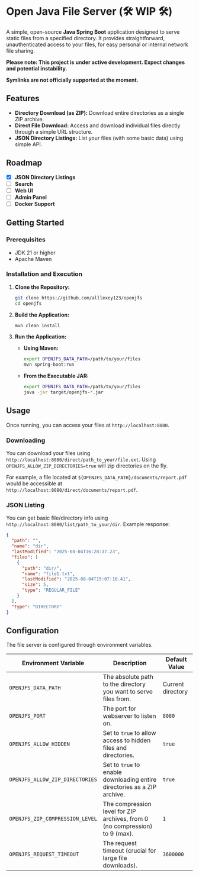 # Open Java File Server (🛠️ WIP 🛠️)

A simple, open-source **Java Spring Boot** application designed to serve static files from a specified directory. It provides straightforward, unauthenticated access to your files, for easy personal or internal network file sharing.

**Please note: This project is under active development. Expect changes and potential instability.**

**Symlinks are not officially supported at the moment.**
## Features

*   **Directory Download (as ZIP):** Download entire directories as a single ZIP archive.
*   **Direct File Download:** Access and download individual files directly through a simple URL structure.
*   **JSON Directory Listings:** List your files (with some basic data) using simple API.

## Roadmap

*   [x] **JSON Directory Listings**
*   [ ] **Search**
*   [ ] **Web UI** 
*   [ ] **Admin Panel**
*   [ ] **Docker Support**

## Getting Started

### Prerequisites

*   JDK 21 or higher
*   Apache Maven

### Installation and Execution

1.  **Clone the Repository:**
    ```bash
    git clone https://github.com/alllexey123/openjfs
    cd openjfs
    ```

2.  **Build the Application:**
    ```bash
    mvn clean install
    ```

3.  **Run the Application:**

    *   **Using Maven:**
        ```bash
        export OPENJFS_DATA_PATH=/path/to/your/files
        mvn spring-boot:run
        ```

    *   **From the Executable JAR:**
        ```bash
        export OPENJFS_DATA_PATH=/path/to/your/files
        java -jar target/openjfs-*.jar
        ```

## Usage
Once running, you can access your files at `http://localhost:8080`. 

### Downloading
You can download your files using `http://localhost:8080/direct/path_to_your/file.ext`. Using `OPENJFS_ALLOW_ZIP_DIRECTORIES=true` will zip directories on the fly.

For example, a file located at `${OPENJFS_DATA_PATH}/documents/report.pdf` would be accessible at `http://localhost:8080/direct/documents/report.pdf`.

### JSON Listing
You can get basic file/directory info using `http://localhost:8080/list/path_to_your/dir`.
Example response: 
```json
{
  "path": "",
  "name": "dir",
  "lastModified": "2025-08-04T16:28:37.23",
  "files": [
    {
      "path": "dir/",
      "name": "file1.txt",
      "lastModified": "2025-08-04T15:07:10.41",
      "size": 5,
      "type": "REGULAR_FILE"
    }
  ],
  "type": "DIRECTORY"
}
```

## Configuration

The file server is configured through environment variables.

| Environment Variable            | Description                                                                 | Default Value     |
|---------------------------------|-----------------------------------------------------------------------------|-------------------|
| `OPENJFS_DATA_PATH`             | The absolute path to the directory you want to serve files from.            | Current directory |
| `OPENJFS_PORT`                  | The port for webserver to listen on.                                        | `8080`            |
| `OPENJFS_ALLOW_HIDDEN`          | Set to `true` to allow access to hidden files and directories.              | `true`            |
| `OPENJFS_ALLOW_ZIP_DIRECTORIES` | Set to `true` to enable downloading entire directories as a ZIP archive.    | `true`            |
| `OPENJFS_ZIP_COMPRESSION_LEVEL` | The compression level for ZIP archives, from 0 (no compression) to 9 (max). | `1`               |
| `OPENJFS_REQUEST_TIMEOUT`       | The request timeout (crucial for large file downloads).                     | `3600000`         |

